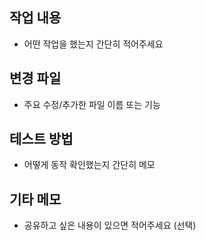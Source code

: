 ## 작업 내용
- 어떤 작업을 했는지 간단히 적어주세요

## 변경 파일
- 주요 수정/추가한 파일 이름 또는 기능

## 테스트 방법
- 어떻게 동작 확인했는지 간단히 메모

## 기타 메모
- 공유하고 싶은 내용이 있으면 적어주세요 (선택)
